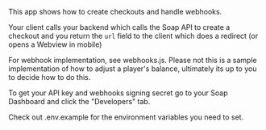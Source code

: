 This app shows how to create checkouts and handle webhooks.

Your client calls your backend which calls the Soap API to create a checkout and you return the `url` field to the client which does a redirect (or opens a Webview in mobile)

For webhook implementation, see webhooks.js. Please not this is a sample implementation of how to adjust a player's balance, ultimately its up to you to decide how to do this.

To get your API key and webhooks signing secret go to your Soap Dashboard and click the "Developers" tab.

Check out .env.example for the environment variables you need to set.